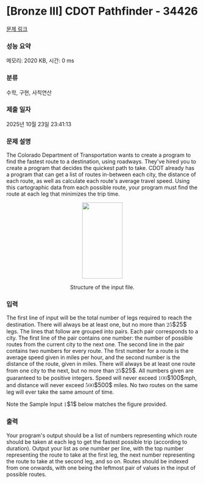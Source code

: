 # [Bronze III] CDOT Pathfinder - 34426 

[문제 링크](https://www.acmicpc.net/problem/34426) 

### 성능 요약

메모리: 2020 KB, 시간: 0 ms

### 분류

수학, 구현, 사칙연산

### 제출 일자

2025년 10월 23일 23:41:13

### 문제 설명

<p>The Colorado Department of Transportation wants to create a program to find the fastest route to a destination, using roadways. They've hired you to create a program that decides the quickest path to take. CDOT already has a program that can get a list of routes in-between each city, the distance of each route, as well as calculate each route's average travel speed. Using this cartographic data from each possible route, your program must find the route at each leg that minimizes the trip time.</p>

<p style="text-align: center;"><img alt="" src="https://upload.acmicpc.net/46a5ca86-9b10-4057-bbc8-6b05b0173a5e/-/preview/" style="width: 106px; height: 200px;"></p>

<p style="text-align: center;">Structure of the input file.</p>

### 입력 

 <p>The first line of input will be the total number of legs required to reach the destination. There will always be at least one, but no more than <mjx-container class="MathJax" jax="CHTML" style="font-size: 109%; position: relative;"><mjx-math class="MJX-TEX" aria-hidden="true"><mjx-mn class="mjx-n"><mjx-c class="mjx-c32"></mjx-c><mjx-c class="mjx-c35"></mjx-c></mjx-mn></mjx-math><mjx-assistive-mml unselectable="on" display="inline"><math xmlns="http://www.w3.org/1998/Math/MathML"><mn>25</mn></math></mjx-assistive-mml><span aria-hidden="true" class="no-mathjax mjx-copytext">$25$</span></mjx-container> legs.  The lines that follow are grouped into pairs. Each pair corresponds to a city.  The first line of the pair contains one number: the number of possible routes from the current city to the next one. The second line in the pair contains two numbers for every route. The first number for a route is the average speed given in miles per hour, and the second number is the distance of the route, given in miles. There will always be at least one route from one city to the next, but no more than <mjx-container class="MathJax" jax="CHTML" style="font-size: 109%; position: relative;"><mjx-math class="MJX-TEX" aria-hidden="true"><mjx-mn class="mjx-n"><mjx-c class="mjx-c32"></mjx-c><mjx-c class="mjx-c35"></mjx-c></mjx-mn></mjx-math><mjx-assistive-mml unselectable="on" display="inline"><math xmlns="http://www.w3.org/1998/Math/MathML"><mn>25</mn></math></mjx-assistive-mml><span aria-hidden="true" class="no-mathjax mjx-copytext">$25$</span></mjx-container>. All numbers given are guaranteed to be positive integers.  Speed will never exceed <mjx-container class="MathJax" jax="CHTML" style="font-size: 109%; position: relative;"><mjx-math class="MJX-TEX" aria-hidden="true"><mjx-mn class="mjx-n"><mjx-c class="mjx-c31"></mjx-c><mjx-c class="mjx-c30"></mjx-c><mjx-c class="mjx-c30"></mjx-c></mjx-mn></mjx-math><mjx-assistive-mml unselectable="on" display="inline"><math xmlns="http://www.w3.org/1998/Math/MathML"><mn>100</mn></math></mjx-assistive-mml><span aria-hidden="true" class="no-mathjax mjx-copytext">$100$</span></mjx-container>mph, and distance will never exceed <mjx-container class="MathJax" jax="CHTML" style="font-size: 109%; position: relative;"><mjx-math class="MJX-TEX" aria-hidden="true"><mjx-mn class="mjx-n"><mjx-c class="mjx-c35"></mjx-c><mjx-c class="mjx-c30"></mjx-c><mjx-c class="mjx-c30"></mjx-c></mjx-mn></mjx-math><mjx-assistive-mml unselectable="on" display="inline"><math xmlns="http://www.w3.org/1998/Math/MathML"><mn>500</mn></math></mjx-assistive-mml><span aria-hidden="true" class="no-mathjax mjx-copytext">$500$</span></mjx-container> miles.  No two routes on the same leg will ever take the same amount of time.</p>

<p>Note the Sample Input <mjx-container class="MathJax" jax="CHTML" style="font-size: 109%; position: relative;"><mjx-math class="MJX-TEX" aria-hidden="true"><mjx-mn class="mjx-n"><mjx-c class="mjx-c31"></mjx-c></mjx-mn></mjx-math><mjx-assistive-mml unselectable="on" display="inline"><math xmlns="http://www.w3.org/1998/Math/MathML"><mn>1</mn></math></mjx-assistive-mml><span aria-hidden="true" class="no-mathjax mjx-copytext">$1$</span></mjx-container> below matches the figure provided. </p>

### 출력 

 <p>Your program's output should be a list of numbers representing which route should be taken at each leg to get the fastest possible trip (according to duration). Output your list as one number per line, with the top number representing the route to take at the first leg, the next number representing the route to take at the second leg, and so on. Routes should be indexed from one onwards, with one being the leftmost pair of values in the input of possible routes.</p>

